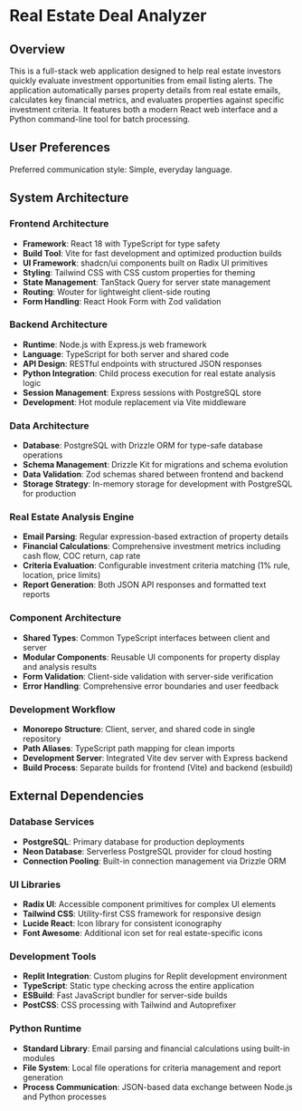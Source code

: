 # Real Estate Deal Analyzer

## Overview

This is a full-stack web application designed to help real estate investors quickly evaluate investment opportunities from email listing alerts. The application automatically parses property details from real estate emails, calculates key financial metrics, and evaluates properties against specific investment criteria. It features both a modern React web interface and a Python command-line tool for batch processing.

## User Preferences

Preferred communication style: Simple, everyday language.

## System Architecture

### Frontend Architecture
- **Framework**: React 18 with TypeScript for type safety
- **Build Tool**: Vite for fast development and optimized production builds
- **UI Framework**: shadcn/ui components built on Radix UI primitives
- **Styling**: Tailwind CSS with CSS custom properties for theming
- **State Management**: TanStack Query for server state management
- **Routing**: Wouter for lightweight client-side routing
- **Form Handling**: React Hook Form with Zod validation

### Backend Architecture
- **Runtime**: Node.js with Express.js web framework
- **Language**: TypeScript for both server and shared code
- **API Design**: RESTful endpoints with structured JSON responses
- **Python Integration**: Child process execution for real estate analysis logic
- **Session Management**: Express sessions with PostgreSQL store
- **Development**: Hot module replacement via Vite middleware

### Data Architecture
- **Database**: PostgreSQL with Drizzle ORM for type-safe database operations
- **Schema Management**: Drizzle Kit for migrations and schema evolution
- **Data Validation**: Zod schemas shared between frontend and backend
- **Storage Strategy**: In-memory storage for development with PostgreSQL for production

### Real Estate Analysis Engine
- **Email Parsing**: Regular expression-based extraction of property details
- **Financial Calculations**: Comprehensive investment metrics including cash flow, COC return, cap rate
- **Criteria Evaluation**: Configurable investment criteria matching (1% rule, location, price limits)
- **Report Generation**: Both JSON API responses and formatted text reports

### Component Architecture
- **Shared Types**: Common TypeScript interfaces between client and server
- **Modular Components**: Reusable UI components for property display and analysis results
- **Form Validation**: Client-side validation with server-side verification
- **Error Handling**: Comprehensive error boundaries and user feedback

### Development Workflow
- **Monorepo Structure**: Client, server, and shared code in single repository
- **Path Aliases**: TypeScript path mapping for clean imports
- **Development Server**: Integrated Vite dev server with Express backend
- **Build Process**: Separate builds for frontend (Vite) and backend (esbuild)

## External Dependencies

### Database Services
- **PostgreSQL**: Primary database for production deployments
- **Neon Database**: Serverless PostgreSQL provider for cloud hosting
- **Connection Pooling**: Built-in connection management via Drizzle ORM

### UI Libraries
- **Radix UI**: Accessible component primitives for complex UI elements
- **Tailwind CSS**: Utility-first CSS framework for responsive design
- **Lucide React**: Icon library for consistent iconography
- **Font Awesome**: Additional icon set for real estate-specific icons

### Development Tools
- **Replit Integration**: Custom plugins for Replit development environment
- **TypeScript**: Static type checking across the entire application
- **ESBuild**: Fast JavaScript bundler for server-side builds
- **PostCSS**: CSS processing with Tailwind and Autoprefixer

### Python Runtime
- **Standard Library**: Email parsing and financial calculations using built-in modules
- **File System**: Local file operations for criteria management and report generation
- **Process Communication**: JSON-based data exchange between Node.js and Python processes